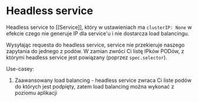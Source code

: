 # Headless service

Headless service to [[Service]], który w ustawieniach ma `clusterIP: None` w efekcie czego nie generuje IP dla service'u i nie dostarcza load balancingu.

Wysyłając requesta do headless service, service nie przekieruje naszego zapytania do jednego z podów. W zamian zwróci Ci listę IPków PODów, z którymi headless service jest powiązany (poprzez `spec.selector`).

Use-casey:

1. Zaawansowany load balancing - headless service zwraca Ci liste podów do których jest podpięty, zatem load balancing można wykonać z poziomu aplikacji